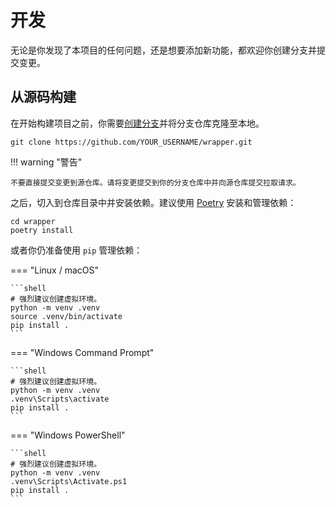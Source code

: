 # 开发

无论是你发现了本项目的任何问题，还是想要添加新功能，都欢迎你创建分支并提交变更。

## 从源码构建

在开始构建项目之前，你需要[创建分支](https://github.com/subscrforge/wrapper/fork)并将分支仓库克隆至本地。

```shell
git clone https://github.com/YOUR_USERNAME/wrapper.git
```

!!! warning "警告"

    不要直接提交变更到源仓库。请将变更提交到你的分支仓库中并向源仓库提交拉取请求。

之后，切入到仓库目录中并安装依赖。建议使用 [Poetry](https://python-poetry.org/) 安装和管理依赖：

```shell
cd wrapper
poetry install
```

或者你仍准备使用 `pip` 管理依赖：

=== "Linux / macOS"

    ```shell
    # 强烈建议创建虚拟环境。
    python -m venv .venv
    source .venv/bin/activate
    pip install .
    ```

=== "Windows Command Prompt"

    ```shell
    # 强烈建议创建虚拟环境。
    python -m venv .venv
    .venv\Scripts\activate
    pip install .
    ```

=== "Windows PowerShell"

    ```shell
    # 强烈建议创建虚拟环境。
    python -m venv .venv
    .venv\Scripts\Activate.ps1
    pip install .
    ```
